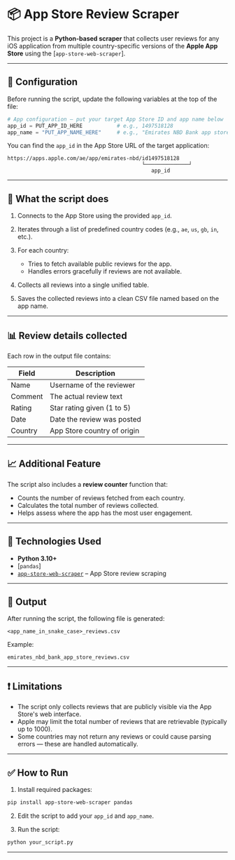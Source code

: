 # 📦 App Store Review Scraper 
This project is a **Python-based scraper** that collects user reviews for any iOS application from multiple country-specific versions of the **Apple App Store** using the [`app-store-web-scraper`].

---

## 🔧 Configuration

Before running the script, update the following variables at the top of the file:

```python
# App configuration – put your target App Store ID and app name below
app_id = PUT_APP_ID_HERE           # e.g., 1497518128
app_name = "PUT_APP_NAME_HERE"     # e.g., "Emirates NBD Bank app store"
````

You can find the `app_id` in the App Store URL of the target application:

```
https://apps.apple.com/ae/app/emirates-nbd/id1497518128
                                           └──────────────┘
                                              app_id
```

---

## 🚀 What the script does

1. Connects to the App Store using the provided `app_id`.
2. Iterates through a list of predefined country codes (e.g., `ae`, `us`, `gb`, `in`, etc.).
3. For each country:

   * Tries to fetch available public reviews for the app.
   * Handles errors gracefully if reviews are not available.
4. Collects all reviews into a single unified table.
5. Saves the collected reviews into a clean CSV file named based on the app name.

---

## 📊 Review details collected

Each row in the output file contains:

| Field   | Description                 |
| ------- | --------------------------- |
| Name    | Username of the reviewer    |
| Comment | The actual review text      |
| Rating  | Star rating given (1 to 5)  |
| Date    | Date the review was posted  |
| Country | App Store country of origin |

---

## 📈 Additional Feature

The script also includes a **review counter** function that:

* Counts the number of reviews fetched from each country.
* Calculates the total number of reviews collected.
* Helps assess where the app has the most user engagement.

---

## 🧰 Technologies Used

* **Python 3.10+**
* [`pandas`]
* [`app-store-web-scraper`](https://pypi.org/project/app-store-web-scraper/) – App Store review scraping

---

## 📁 Output

After running the script, the following file is generated:

```
<app_name_in_snake_case>_reviews.csv
```

Example:

```
emirates_nbd_bank_app_store_reviews.csv
```

---

## ❗ Limitations

* The script only collects reviews that are publicly visible via the App Store's web interface.
* Apple may limit the total number of reviews that are retrievable (typically up to 1000).
* Some countries may not return any reviews or could cause parsing errors — these are handled automatically.

---

## ✅ How to Run

1. Install required packages:

```bash
pip install app-store-web-scraper pandas
```

2. Edit the script to add your `app_id` and `app_name`.

3. Run the script:

```bash
python your_script.py
```

---
